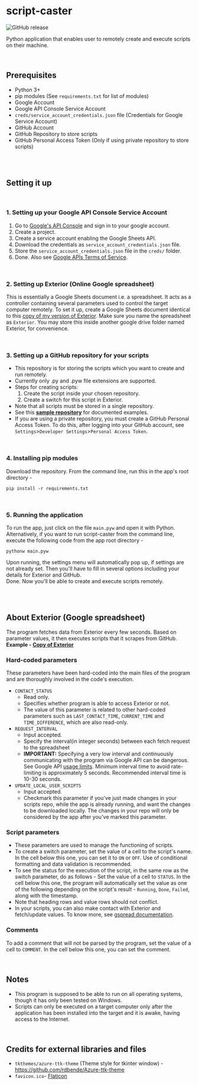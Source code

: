 # script-caster

![GitHub release](https://img.shields.io/badge/release-v2.1.1-blue)

Python application that enables user to remotely create and execute scripts on their machine.

<br>

## Prerequisites
- Python 3+
- pip modules (See `requirements.txt` for list of modules)
- Google Account
- Google API Console Service Account
- `creds/service_account_credentials.json` file (Credentials for Google Service Account)
- GitHub Account
- GitHub Repository to store scripts
- GitHub Personal Access Token (Only if using private repository to store scripts)

<br><br>

## Setting it up

<br>

### 1. Setting up your Google API Console Service Account
1. Go to [Google's API Console](https://console.developers.google.com/) and sign in to your google account.
2. Create a project.
3. Create a service account enabling the Google Sheets API. 
4. Download the credentials as `service_account_credentials.json` file.
5. Store the `service_account_credentials.json` file in the `creds/` folder. 
6. Done. Also see [Google APIs Terms of Service](https://developers.google.com/terms).

<br>

### 2. Setting up Exterior (Online Google spreadsheet)
This is essentially a Google Sheets document i.e. a spreadsheet. It acts as a controller containing several parameters used to control the target computer remotely. 
To set it up, create a Google Sheets document identical to this [copy of my version of Exterior](https://docs.google.com/spreadsheets/d/1-wv6vr59HgRiFLgtHK0UWTZpZ9824Kmz-BNgz9Xq0YI/edit?usp=sharing). Make sure you name the spreadsheet as `Exterior`. You may store this inside another google drive folder named Exterior, for convenience. 

<br>

### 3. Setting up a GitHub repository for your scripts
- This repository is for storing the scripts which you want to create and run remotely.
- Currently only .py and .pyw file extensions are supported.
- Steps for creating scripts:
  1. Create the script inside your chosen repository.
  2. Create a switch for this script in Exterior.
- Note that all scripts must be stored in a single repository.
- See this **[sample repository](https://github.com/codegallivant/sample-scriptcaster-scripts/)** for documented examples.
- If you are using a private repository, you must create a GitHub Personal Access Token. To do this, after logging into your GitHub account, see `Settings`>`Developer Settings`>`Personal Access Token`.

<br>

### 4. Installing pip modules
Download the repository. From the command line, run this in the app's root directory - 
```
pip install -r requirements.txt
```

<br>

### 5. Running the application
To run the app, just click on the file `main.pyw` and open it with Python.<br>
Alternatively, if you want to run script-caster from the command line, execute the following code from the app root directory -
```
pythonw main.pyw
```
Upon running, the settings menu will automatically pop up, if settings are not already set. Then you'll have to fill in several options including your details for Exterior and GitHub.<br>
Done. Now you'll be able to create and execute scripts remotely.

<br>
<br>

## About Exterior (Google spreadsheet)
The program fetches data from Exterior every few seconds. Based on parameter values, it then executes scripts that it scrapes from GitHub.
<br>
**Example - [Copy of Exterior](https://docs.google.com/spreadsheets/d/1-wv6vr59HgRiFLgtHK0UWTZpZ9824Kmz-BNgz9Xq0YI/edit?usp=sharing)**

### Hard-coded parameters
These parameters have been hard-coded into the main files of the program and are thoroughly involved in the code's execution.
- `CONTACT_STATUS`
  - Read only.
  - Specifies whether program is able to access Exterior or not. 
  - The value of this parameter is related to other hard-coded parameters such as `LAST_CONTACT_TIME`, `CURRENT_TIME` and `TIME_DIFFERENCE`, which are also read-only.
- `REQUEST_INTERVAL`
  - Input accepted.
  - Specify the interval(in integer seconds) between each fetch request to the spreadsheet
  - **IMPORTANT:** Specifying a very low interval and continuously communicating with the program via Google API can be dangerous. See Google API [usage limits](https://developers.google.com/sheets/api/limits). Minimum interval time to avoid rate-limiting is approximately 5 seconds. Recommended interval time is 10-30 seconds. 
- `UPDATE_LOCAL_USER_SCRIPTS`
  - Input accepted.
  - Checkmark this parameter if you've just made changes in your scripts repo, while the app is already running, and want the changes to be downloaded locally. The changes in your repo will only be considered by the app after you've marked this parameter.
  
### Script parameters
- These parameters are used to manage the functioning of scripts. 
- To create a switch parameter, set the value of a cell to the script's name. In the cell below this one, you can set it to `ON` or `OFF`. Use of conditional formatting and data validation is recommended.
- To see the status for the execution of the script, in the same row as the switch parameter, do as follows - Set the value of a cell to `STATUS`. In the cell below this one, the program will automatically set the value as one of the following depending on the script's result - `Running`, `Done`, `Failed`, along with the timestamp.
- Note that heading rows and value rows should not conflict.
- In your scripts, you can also make contact with Exterior and fetch/update values. To know more, see [gspread documentation](https://docs.gspread.org/en/latest/).

### Comments
To add a comment that will not be parsed by the program, set the value of a cell to `COMMENT`. In the cell below this one, you can set the comment. 

<br>

## Notes
 
- This program is supposed to be able to run on all operating systems, though it has only been tested on Windows.
- Scripts can only be executed on a target computer only after the application has been installed into the target and it is awake, having access to the Internet.

<br>

## Credits for external libraries and files
- `tkthemes/azure-ttk-theme` (Theme style for tkinter window) - 
  https://github.com/rdbende/Azure-ttk-theme
- `favicon.ico`-
  [Flaticon](https://www.flaticon.com/premium-icon/cloud-service_3211343?term=cloud&page=1&position=1&page=1&position=1&related_id=3211343&origin=search)
